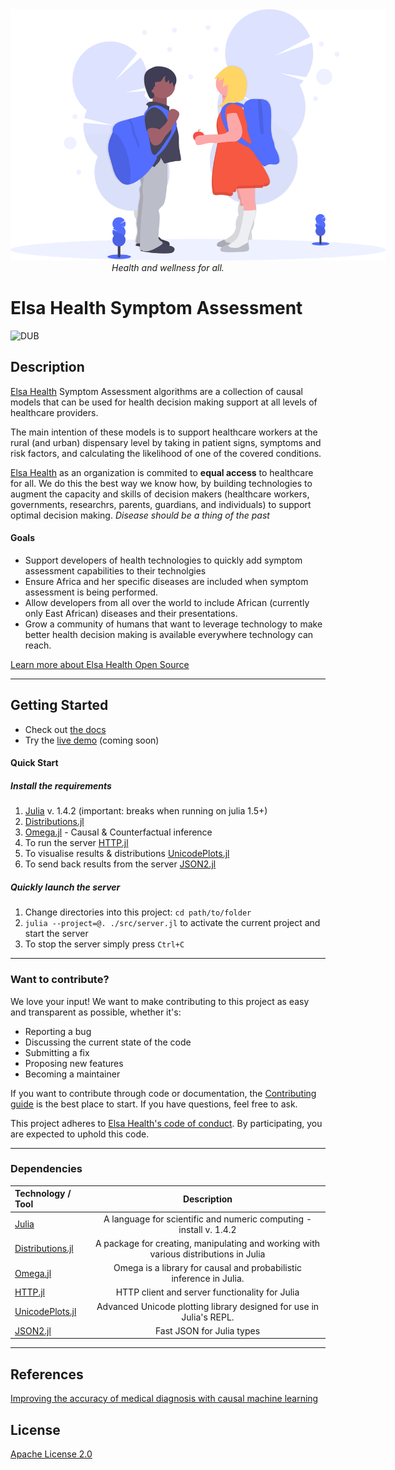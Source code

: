 <div style="text-align: center;">
<img src="/equal-friends.svg" style="max-width: 600px; margin: auto;"> <br />
<i>Health and wellness for all.</i>
</div>

# Elsa Health Symptom Assessment

![DUB](<https://img.shields.io/badge/Version-0.0.3%20(alpha)-yellow>)

## Description
[Elsa Health](https://elsa.health) Symptom Assessment algorithms are a collection of causal models that can be used for health decision making support at all levels of healthcare providers.

The main intention of these models is to support healthcare workers at the rural (and urban) dispensary level by taking in patient signs, symptoms and risk factors, and calculating the likelihood of one of the covered conditions.

[Elsa Health](https://elsa.health) as an organization is commited to <b>equal access</b> to healthcare for all. We do this the best way we know how, by building technologies to augment the capacity and skills of decision makers (healthcare workers, governments, researchrs, parents, guardians, and individuals) to support optimal decision making. *Disease should be a thing of the past*


#### Goals
- Support developers of health technologies to quickly add symptom assessment capabilities to their technolgies
- Ensure Africa and her specific diseases are included when symptom assessment is being performed.
- Allow developers from all over the world to include African (currently only East African) diseases and their presentations.
- Grow a community of humans that want to leverage technology to make better health decision making is available everywhere technology can reach.

[Learn more about Elsa Health Open Source](https://opensource.elsa.health)

---

## Getting Started
- Check out [the docs](https://opensource.elsa.health/symptom-assessment/getting-started)
- Try the [live demo](https://opensource.elsa.health/symptom-assessment/try-online) (coming soon)



#### Quick Start

##### Install the requirements

1. [Julia](https://julialang.org/) v. 1.4.2 (important: breaks when running on julia 1.5+)
2. [Distributions.jl](https://juliastats.org/Distributions.jl/latest/)
3. [Omega.jl](http://www.zenna.org/Omega.jl/latest/) - Causal & Counterfactual inference
4. To run the server [HTTP.jl](https://github.com/JuliaWeb/HTTP.jl)
5. To visualise results & distributions [UnicodePlots.jl](https://github.com/Evizero/UnicodePlots.jl)
6. To send back results from the server [JSON2.jl](https://github.com/quinnj/JSON2.jl)

##### Quickly launch the server

1. Change directories into this project: `cd path/to/folder`
2. `julia --project=@. ./src/server.jl` to activate the current project and start the server
3. To stop the server simply press `Ctrl+C`

<!-- ##### To install new packages:

1. Change directories into this project: `cd path/to/folder`
2. `julia --project=@.` to activate the current project and enter the REPL
3. `] add PACKAGENAME` to add the package "PACKAGENAME" (replace PACKAGENAME with the package) -->



---

### Want to contribute?

We love your input! We want to make contributing to this project as easy and transparent as possible, whether it's:

- Reporting a bug
- Discussing the current state of the code
- Submitting a fix
- Proposing new features
- Becoming a maintainer

If you want to contribute through code or documentation, the [Contributing guide](CONTRIBUTION.md) is the best place to start. If you have questions, feel free to ask.

This project adheres to [Elsa Health's code of conduct](CODE_OF_CONDUCT.md). By participating, you are expected to uphold this code.


---
### Dependencies
| Technology / Tool | Description   |
| :-------------    | :----------:  |
|  [Julia](https://julialang.org/)  | A language for scientific and numeric computing - install v. 1.4.2|
| [Distributions.jl](https://juliastats.org/Distributions.jl/latest/) | A package for creating, manipulating and working with various distributions in Julia|
| [Omega.jl](http://www.zenna.org/Omega.jl/latest/)  | Omega is a library for causal and probabilistic inference in Julia.  |
|[HTTP.jl](https://github.com/JuliaWeb/HTTP.jl) | HTTP client and server functionality for Julia  |
|[UnicodePlots.jl](https://github.com/Evizero/UnicodePlots.jl)| Advanced Unicode plotting library designed for use in Julia's REPL. |
|[JSON2.jl](https://github.com/quinnj/JSON2.jl)| Fast JSON for Julia types  |



---
## References

[Improving the accuracy of medical diagnosis with causal machine learning](https://www.nature.com/articles/s41467-020-17419-7)


## License

[Apache License 2.0](https://choosealicense.com/licenses/apache-2.0/)

